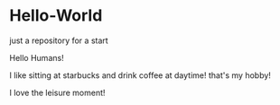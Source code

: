# Hello-World
just a repository for a start

Hello Humans!

I like sitting at starbucks and drink coffee at daytime! that's my hobby!

I love the leisure moment!
